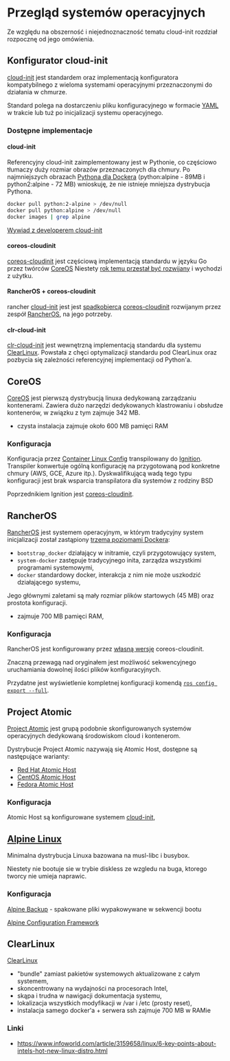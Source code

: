 # Przegląd systemów operacyjnych

Ze względu na obszerność i niejednoznaczność tematu cloud-init rozdział 
rozpocznę od jego omówienia.

## Konfigurator cloud-init

[cloud-init](https://cloud-init.io/) jest standardem oraz implementacją 
konfiguratora kompatybilnego z wieloma systemami operacyjnymi przeznaczonymi
do działania w chmurze.

Standard polega na dostarczeniu pliku konfiguracyjnego w formacie 
[YAML](http://yaml.org/) w trakcie lub tuż po inicjalizacji systemu 
operacyjnego. 

### Dostępne implementacje

#### cloud-init

Referencyjny cloud-init zaimplementowany jest w Pythonie, co częściowo 
tłumaczy duży rozmiar obrazów przeznaczonych dla chmury. Po najmniejszych 
obrazach [Pythona dla Dockera](https://hub.docker.com/_/python/)
(python:alpine - 89MB i python2:alpine - 72 MB) wnioskuję, że nie
istnieje mniejsza dystrybucja Pythona.

```bash
docker pull python:2-alpine > /dev/null
docker pull python:alpine > /dev/null
docker images | grep alpine
```

[Wywiad z developerem cloud-init](https://www.podcastinit.com/cloud-init-with-scott-moser-episode-126)

#### coreos-cloudinit

[coreos-cloudinit](https://github.com/coreos/coreos-cloudinit) jest
częściową implementacją standardu w języku Go przez twórców [CoreOS](#coreos)
Niestety 
[rok temu przestał być rozwijany](https://github.com/coreos/coreos-cloudinit/commit/3460ca4414fd91de66cd581d997bf453fd895b67)
i wychodzi z użytku.

#### RancherOS + coreos-cloudinit
rancher [cloud-init](http://rancher.com/docs/os/latest/en/configuration/) jest
jest [spadkobiercą](https://github.com/rancher/os/commit/e2ed97648ad63455743ebc16080a82ee47f8bb0c)
[coreos-cloudinit](#coreos-cloudinit) rozwijanym przez zespół 
[RancherOS](#rancheros), na jego potrzeby.  

#### clr-cloud-init
[clr-cloud-init](https://clearlinux.org/blogs/announcing-clr-cloud-init) jest
wewnętrzną implementacją standardu dla systemu [ClearLinux](#clearlinux).
Powstała z chęci optymalizacji standardu pod ClearLinux oraz pozbycia się
zależności referencyjnej implementacji od Python'a.


## CoreOS 
[CoreOS](https://coreos.com/) jest pierwszą dystrybucją linuxa dedykowaną
zarządzaniu kontenerami. Zawiera dużo narzędzi dedykowanych klastrowaniu i
obsłudze kontenerów, w związku z tym zajmuje 342 MB.

- czysta instalacja zajmuje około 600 MB pamięci RAM

### Konfiguracja
Konfiguracja przez [Container Linux Config](https://coreos.com/os/docs/latest/provisioning.html) 
transpilowany do [Ignition](https://coreos.com/ignition/docs/latest/).
Transpiler konwertuje ogólną konfigurację na przygotowaną pod konkretne
chmury (AWS, GCE, Azure itp.). 
Dyskwalifikującą wadą tego typu konfiguracji jest brak wsparcia transpilatora
dla systemów z rodziny BSD

Poprzednikiem Ignition jest [coreos-cloudinit](#coreos-cloudinit).

## RancherOS
[RancherOS](https://rancher.com/rancher-os/) jest systemem operacyjnym,
w którym tradycyjny system inicjalizacji został zastąpiony [trzema poziomami
Dockera](http://rancher.com/docs/os/latest/en/configuration/docker/):
- `bootstrap_docker` działający w initramie, czyli przygotowujący system,
- `system-docker` zastępuje tradycyjnego inita, zarządza wszystkimi
  programami systemowymi,
- `docker` standardowy docker, interakcja z nim nie może uszkodzić
  działającego systemu,
  
Jego głównymi zaletami są mały rozmiar plików startowych (45 MB) oraz 
prostota konfiguracji.

- zajmuje 700 MB pamięci RAM,
 
### Konfiguracja 
RancherOS jest konfigurowany przez [własną wersję](#rancheros-+-coreos-cloudinit)
coreos-cloudinit.

Znaczną przewagą nad oryginałem jest możliwość sekwencyjnego uruchamiania 
dowolnej ilości plików konfiguracyjnych.

Przydatne jest wyświetlenie kompletnej konfiguracji komendą
[`ros config export --full`](https://forums.rancher.com/t/good-cloud-config-reference/5238/3).



## Project Atomic
[Project Atomic](https://www.projectatomic.io/) jest grupą podobnie 
skonfigurowanych systemów operacyjnych dedykowaną środowiskom cloud i
kontenerom.

Dystrybucje Project Atomic nazywają się Atomic Host, dostępne są następujące 
warianty:
- [Red Hat Atomic Host](https://www.redhat.com/en/resources/enterprise-linux-atomic-host-datasheet)
- [CentOS Atomic Host](https://wiki.centos.org/SpecialInterestGroup/Atomic/Download/)
- [Fedora Atomic Host](https://getfedora.org/atomic/download/)


### Konfiguracja
Atomic Host są konfigurowane systemem [cloud-init](https://cloud-init.io/),

## [Alpine Linux](https://alpinelinux.org/)
Minimalna dystrybucja Linuxa bazowana na musl-libc i busybox.

Niestety nie bootuje sie w trybie diskless ze wzgledu na buga, ktorego tworcy nie umieja naprawic.


### Konfiguracja
[Alpine Backup](https://wiki.alpinelinux.org/wiki/Alpine_local_backup) - spakowane pliki wypakowywane w sekwencji bootu

[Alpine Configuration Framework](http://wiki.alpinelinux.org/wiki/Alpine_Configuration_Framework_Design)


## ClearLinux

[ClearLinux](https://clearlinux.org/)

- "bundle" zamiast pakietów systemowych aktualizowane z całym systemem,
- skoncentrowany na wydajności na procesorach Intel,
- skąpa i trudna w nawigacji dokumentacja systemu,
- lokalizacja wszystkich modyfikacji w /var i /etc (prosty reset),
- instalacja samego docker'a + serwera ssh zajmuje 700 MB w RAMie

### Linki
- https://www.infoworld.com/article/3159658/linux/6-key-points-about-intels-hot-new-linux-distro.html